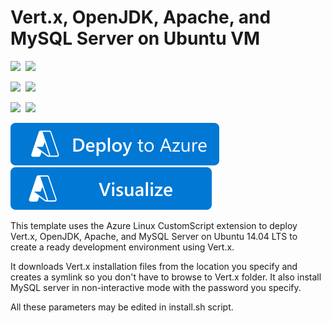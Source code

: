 # Vert.x, OpenJDK, Apache, and MySQL Server on Ubuntu VM

<IMG SRC="https://azurequickstartsservice.blob.core.windows.net/badges/vertx-openjdk-apache-mysql-on-ubuntu/PublicLastTestDate.svg" />&nbsp;
<IMG SRC="https://azurequickstartsservice.blob.core.windows.net/badges/vertx-openjdk-apache-mysql-on-ubuntu/PublicDeployment.svg" />&nbsp;

<IMG SRC="https://azurequickstartsservice.blob.core.windows.net/badges/vertx-openjdk-apache-mysql-on-ubuntu/FairfaxLastTestDate.svg" />&nbsp;
<IMG SRC="https://azurequickstartsservice.blob.core.windows.net/badges/vertx-openjdk-apache-mysql-on-ubuntu/FairfaxDeployment.svg" />&nbsp;

<IMG SRC="https://azurequickstartsservice.blob.core.windows.net/badges/vertx-openjdk-apache-mysql-on-ubuntu/BestPracticeResult.svg" />&nbsp;
<IMG SRC="https://azurequickstartsservice.blob.core.windows.net/badges/vertx-openjdk-apache-mysql-on-ubuntu/CredScanResult.svg" />&nbsp;

<a href="https://portal.azure.com/#create/Microsoft.Template/uri/https%3A%2F%2Fraw.githubusercontent.com%2FAzure%2Fazure-quickstart-templates%2Fmaster%2Fvertx-openjdk-apache-mysql-on-ubuntu%2Fazuredeploy.json" target="_blank">
    <img src="https://raw.githubusercontent.com/Azure/azure-quickstart-templates/master/1-CONTRIBUTION-GUIDE/images/deploytoazure.svg"/>
</a>
<a href="http://armviz.io/#/?load=https%3A%2F%2Fraw.githubusercontent.com%2FAzure%2Fazure-quickstart-templates%2Fmaster%2Fvertx-openjdk-apache-mysql-on-ubuntu%2Fazuredeploy.json" target="_blank">
    <img src="https://raw.githubusercontent.com/Azure/azure-quickstart-templates/master/1-CONTRIBUTION-GUIDE/images/visualizebutton.svg"/>
</a>

This template uses the Azure Linux CustomScript extension to deploy Vert.x, OpenJDK, Apache, and MySQL Server on Ubuntu 14.04 LTS to create a ready development environment using Vert.x.

It downloads Vert.x installation files from the location you specify and creates a symlink so you don't have to browse to Vert.x folder. It also install MySQL server in non-interactive mode with the password you specify.

All these parameters may be edited in install.sh script.

